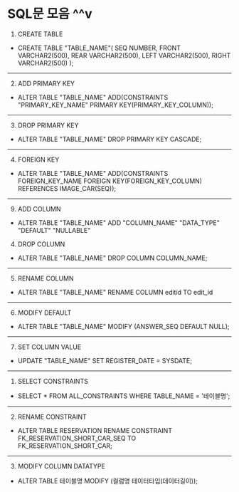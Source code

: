 # SQL문 모음 ^^v

1. CREATE TABLE

- CREATE TABLE "TABLE_NAME"(
  SEQ NUMBER,
  FRONT VARCHAR2(500),
  REAR VARCHAR2(500),
  LEFT VARCHAR2(500),
  RIGHT VARCHAR2(500)
  );

---

2. ADD PRIMARY KEY

- ALTER TABLE "TABLE_NAME" ADD(CONSTRAINTS "PRIMARY_KEY_NAME" PRIMARY KEY(PRIMARY_KEY_COLUMN));

---

3. DROP PRIMARY KEY

- ALTER TABLE "TABLE_NAME" DROP PRIMARY KEY CASCADE;

---

4. FOREIGN KEY

- ALTER TABLE "TABLE_NAME"
  ADD(CONSTRAINTS FOREIGN_KEY_NAME FOREIGN KEY(FOREIGN_KEY_COLUMN)
  REFERENCES IMAGE_CAR(SEQ));

---

9. ADD COLUMN

- ALTER TABLE "TABLE_NAME" ADD "COLUMN_NAME" "DATA_TYPE" "DEFAULT" "NULLABLE"

4. DROP COLUMN

- ALTER TABLE "TABLE_NAME" DROP COLUMN COLUMN_NAME;

---

5. RENAME COLUMN

- ALTER TABLE "TABLE_NAME" RENAME COLUMN editid TO edit_id

---

6. MODIFY DEFAULT

- ALTER TABLE "TABLE_NAME" MODIFY (ANSWER_SEQ DEFAULT NULL);

---

7. SET COLUMN VALUE

- UPDATE "TABLE_NAME" SET REGISTER_DATE = SYSDATE;

---

1. SELECT CONSTRAINTS

- SELECT \* FROM ALL_CONSTRAINTS
  WHERE TABLE_NAME = '테이블명';

---

2. RENAME CONSTRAINT

- ALTER TABLE RESERVATION RENAME CONSTRAINT
  FK_RESERVATION_SHORT_CAR_SEQ TO FK_RESERVATION_SHORT_CAR;

---

3. MODIFY COLUMN DATATYPE

- ALTER TABLE 테이블명 MODIFY (컬럼명 테이터타입(데이터길이));
